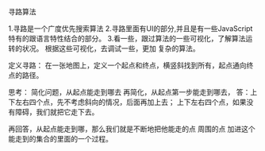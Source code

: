 寻路算法

1.寻路是一个广度优先搜索算法
2.寻路里面有UI的部分,并且是有一些JavaScript特有的跟语言特性结合的部分。
3.看一些，跟过算法的一些可视化，了解算法运转的状况。 根据这些可视化，去调试一些，更加
  复杂的算法。


定义寻路：
     在一张地图上，定义一个起点和终点，横竖斜找到所有，起点通向终点的路径。

思考：
  简化问题，从起点能走到哪去
  再简化，从起点第一步能走到哪去， 
   答：上下左右四个点，先不考虑斜向的情况，后面再加上去；
       上下左右四个点，如果没有障碍，我们就把它走下去。 

  再回答，从起点能走到哪，那么我们就是不断地把他能走的点 周围的点 加进这个能走到的集合的里面的一个过程。
